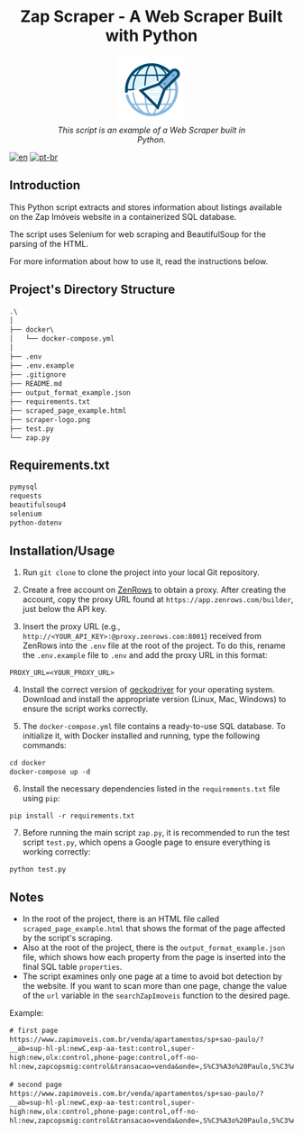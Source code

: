 <h1 align="center">Zap Scraper - A Web Scraper Built with Python</h1>
<p align="center">
  <img src="scraper-logo.png" alt="Zap-Scraper-logo" width="120px" height="120px"/>
  <br>
  <i>This script is an example of a Web Scraper built in
    <br>Python.</i>
  <br>
</p>


[![en](https://img.shields.io/badge/lang-en-red.svg)](https://github.com/nothingnothings/zap-scraper)
[![pt-br](https://img.shields.io/badge/lang-pt--br-green.svg)](https://github.com/nothingnothings/zap-scraper/blob/master/README.pt-br.md)

## Introduction




This Python script extracts and stores information about listings available on the Zap Imóveis website in a containerized SQL database.


The script uses Selenium for web scraping and BeautifulSoup for the parsing of the HTML.


For more information about how to use it, read the instructions below.




## Project's Directory Structure


```
.\
│
├── docker\
│   └── docker-compose.yml
│
├── .env
├── .env.example
├── .gitignore
├── README.md
├── output_format_example.json
├── requirements.txt
├── scraped_page_example.html
├── scraper-logo.png
├── test.py
└── zap.py
```

## Requirements.txt

```
pymysql
requests
beautifulsoup4
selenium
python-dotenv
```

## Installation/Usage 

1. Run `git clone` to clone the project into your local Git repository.

2. Create a free account on [ZenRows](https://www.zenrows.com/) to obtain a proxy. After creating the account, copy the proxy URL found at `https://app.zenrows.com/builder`, just below the API key.

3. Insert the proxy URL (e.g., `http://<YOUR_API_KEY>:@proxy.zenrows.com:8001`) received from ZenRows into the `.env` file at the root of the project. To do this, rename the `.env.example` file to `.env` and add the proxy URL in this format:
```
PROXY_URL=<YOUR_PROXY_URL>
```
4. Install the correct version of [geckodriver](https://github.com/mozilla/geckodriver/releases) for your operating system. Download and install the appropriate version (Linux, Mac, Windows) to ensure the script works correctly.

5. The `docker-compose.yml` file contains a ready-to-use SQL database. To initialize it, with Docker installed and running, type the following commands:

```
cd docker
docker-compose up -d
```

6. Install the necessary dependencies listed in the `requirements.txt` file using `pip`:

```
pip install -r requirements.txt
```

7. Before running the main script `zap.py`, it is recommended to run the test script `test.py`, which opens a Google page to ensure everything is working correctly:

```
python test.py
```

## Notes

- In the root of the project, there is an HTML file called `scraped_page_example.html` that shows the format of the page affected by the script's scraping.
- Also at the root of the project, there is the `output_format_example.json` file, which shows how each property from the page is inserted into the final SQL table `properties`.
- The script examines only one page at a time to avoid bot detection by the website. If you want to scan more than one page, change the value of the `url` variable in the `searchZapImoveis` function to the desired page.
  
Example:

```
# first page
https://www.zapimoveis.com.br/venda/apartamentos/sp+sao-paulo/?__ab=sup-hl-pl:newC,exp-aa-test:control,super-high:new,olx:control,phone-page:control,off-no-hl:new,zapcopsmig:control&transacao=venda&onde=,S%C3%A3o%20Paulo,S%C3%A3o%20Paulo,,,,,city,BR%3ESao%20Paulo%3ENULL%3ESao%20Paulo,-23.555771,-46.639557,&tipos=apartamento_residencial&pagina=1

# second page
https://www.zapimoveis.com.br/venda/apartamentos/sp+sao-paulo/?__ab=sup-hl-pl:newC,exp-aa-test:control,super-high:new,olx:control,phone-page:control,off-no-hl:new,zapcopsmig:control&transacao=venda&onde=,S%C3%A3o%20Paulo,S%C3%A3o%20Paulo,,,,,city,BR%3ESao%20Paulo%3ENULL%3ESao%20Paulo,-23.555771,-46.639557,&tipos=apartamento_residencial&pagina=2

```

